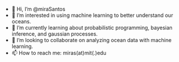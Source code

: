 - 👋 Hi, I’m @miraSantos
- 👀 I’m interested in using machine learning to better understand our oceans.
- 🌱 I’m currently learning about probabilistic programming, bayesian inference, and gaussian processes.
- 💞️ I’m looking to collaborate on analyzing ocean data with machine learning.
- 📫 How to reach me: miras(at)mit(.)edu

<!---
miraSantos/miraSantos is a ✨ special ✨ repository because its `README.md` (this file) appears on your GitHub profile.
You can click the Preview link to take a look at your changes.
--->
